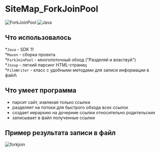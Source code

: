 # SiteMap_ForkJoinPool
![ForkJoinPool](https://img.shields.io/badge/-ForkJoinPool-0a0a0a?style=for-the-badge&logo=ForkJoinPool)
![Java](https://img.shields.io/badge/-Java-0a0a0a?style=for-the-badge&logo=Java)
## Что использовалось
*`Java` - SDK 11\
*`Maven` - сборка проекта\
*`ForkJoinPool` - многопоточный обход ("Разделяй и властвуй")\
*`Jsoup` - легкий парсинг HTML-страниц\
*`FileWriter` - класс с удобными методами для записи информации в файл\
## Что умеет программа
- парсит сайт, извлекая только ссылки
- разделяет на потоки для быстрого обхода всех ссылок
- создает иерархию на дочерние ссылки относительно родительских
- записывает в файл полученные ссылки
## Пример результата записи в файл
![forkjoin](https://user-images.githubusercontent.com/83313585/179373848-7a7bc806-275e-4a70-a879-e29e527311a7.png)
